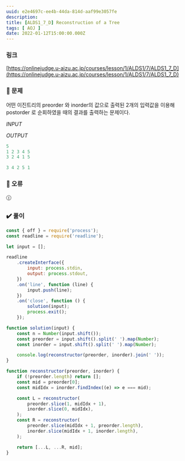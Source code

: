 ```yaml
---
uuid: e2e4697c-ee4b-44da-814d-aaf99e3057fe
description: 
title: [ALDS1_7_D] Reconstruction of a Tree
tags: [ AOJ ]
date: 2022-01-12T15:00:00.000Z
---
```








### 링크

[https://onlinejudge.u-aizu.ac.jp/courses/lesson/1/ALDS1/7/ALDS1_7_D](https://onlinejudge.u-aizu.ac.jp/courses/lesson/1/ALDS1/7/ALDS1_7_D)

### 📝 문제

어떤 이진트리의 preorder 와 inorder의 값으로 출력된 2개의 입력값을 이용해 postorder 로 순회하였을 때의 결과를 출력하는 문제이다.

*INPUT*

*OUTPUT*

```jsx
5
1 2 3 4 5
3 2 4 1 5
```

```jsx
3 4 2 5 1
```

### 🚨 오류

<aside>
🕧

</aside>

### ✔️ 풀이

```jsx
const { off } = require('process');
const readline = require('readline');

let input = [];

readline
    .createInterface({
        input: process.stdin,
        output: process.stdout,
    })
    .on('line', function (line) {
        input.push(line);
    })
    .on('close', function () {
        solution(input);
        process.exit();
    });

function solution(input) {
    const n = Number(input.shift());
    const preorder = input.shift().split(' ').map(Number);
    const inorder = input.shift().split(' ').map(Number);

    console.log(reconstructor(preorder, inorder).join(' '));
}

function reconstructor(preorder, inorder) {
    if (!preorder.length) return [];
    const mid = preorder[0];
    const midIdx = inorder.findIndex((e) => e === mid);

    const L = reconstructor(
        preorder.slice(1, midIdx + 1),
        inorder.slice(0, midIdx),
    );
    const R = reconstructor(
        preorder.slice(midIdx + 1, preorder.length),
        inorder.slice(midIdx + 1, inorder.length),
    );

    return [...L, ...R, mid];
}
```